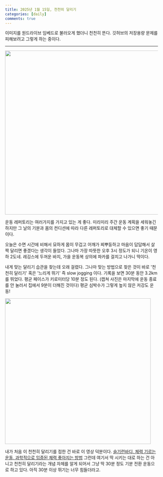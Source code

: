 ```yaml
---
title: 2025년 1월 15일, 천천히 달리기
categories: [daily]
comments: true
---
```


이미지를 원드라이브 임베드로 불러오게 했더니 천천히 뜬다. 깃허브의 저장용량 문제를 피해보려고 그렇게 하는 중이다.

---
<img src="https://1drv.ms/i/c/6668e2df488431b7/IQQ3gLE1OFAcTbNDbM128Mi3ARRVdwvMKfwKY6daFeOeB-0?width=660" width="540" height="540" />

운동 레퍼토리는 여러가지를 가지고 있는 게 좋다. 미리미리 주간 운동 계획을 세워놓긴 하지만 그 날의 기분과 몸의 컨디션에 따라 다른 레퍼토리로 대체할 수 있으면 좋기 때문이다. 

오늘은 수면 시간에 비해서 묘하게 몸이 무겁고 어깨가 찌뿌둥하고 마음이 답답해서 살짝 달리면 좋겠다는 생각이 들었다. 그나마 가장 따뜻한 오후 3시 정도가 되니 기온이 영하 2도네. 레깅스에 두꺼운 바지, 가을 운동복 상의에 파카를 걸치고 나가니 딱이다. 

내게 맞는 달리기 습관을 찾는데 오래 걸렸다. 그나마 맞는 방법으로 찾은 것이 바로 '천천히 달리기' 혹은 '느리게 뛰기' 즉 slow jogging 이다. 기록을 보면 30분 동안 3.2km를 뛰었다. 평균 페이스가 키로미터당 10분 정도 된다. (캡쳐 사진은 마지막에 운동 종료를 안 눌러서 집에서 9분이 더해진 것이다) 평균 심박수가 그렇게 높지 않은 저강도 운동!

<img src="https://1drv.ms/i/c/6668e2df488431b7/IQRb9M0SQsdkS7_g_9k2cbPzAUvDYgn6Q1yyZ-Uwykv5JYE?height=660" width="auto" height="480" />

내가 처음 이 천천히 달리기를 접한 건 바로 이 영상 덕분이다. [슬기런바디, 체력 기르는 운동, 과학적으로 입증된 체력 좋아지는 방법](https://www.youtube.com/watch?v=_dVuJUU1Yc0) 그런데 여기서 딱 시키는 대로 하는 건 아니고 천천히 달리기라는 개념 자체를 알게 되어서 그냥 딱 30분 정도 기분 전환 운동으로 하고 있다. 아직 30분 이상 뛰기는 너무 힘들더라고. 


